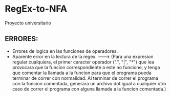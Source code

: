 # RegEx-to-NFA
Proyecto universitario

## ERRORES:
* Errores de logica en las funciones de operadores.
* Aparente error en la lectura de la regex.
    ---> (Para una expresion regular cualquiera, el primer caracter operador (".", "|", "*") que lea provocara que la funcion correspondiente a este no funcione, y tenga que comentar la llamada a la funcion para que el programa pueda terminar de correr con normalidad. Al terminar de correr el programa con la funcion comentada, generara un archivo dot igual a cualquier otro caso de correr el programa con alguna llamada a la funcion comentada.)